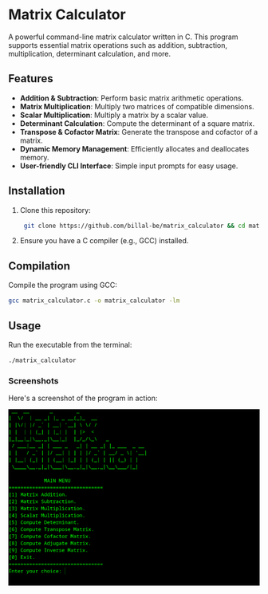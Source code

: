 # Matrix Calculator

A powerful command-line matrix calculator written in C. This program supports essential matrix operations such as addition, subtraction, multiplication, determinant calculation, and more.

## Features
- **Addition & Subtraction**: Perform basic matrix arithmetic operations.
- **Matrix Multiplication**: Multiply two matrices of compatible dimensions.
- **Scalar Multiplication**: Multiply a matrix by a scalar value.
- **Determinant Calculation**: Compute the determinant of a square matrix.
- **Transpose & Cofactor Matrix**: Generate the transpose and cofactor of a matrix.
- **Dynamic Memory Management**: Efficiently allocates and deallocates memory.
- **User-friendly CLI Interface**: Simple input prompts for easy usage.

## Installation
1. Clone this repository:
   ```sh
    git clone https://github.com/billal-be/matrix_calculator && cd matrix_calculator
   ```
2. Ensure you have a C compiler (e.g., GCC) installed.

## Compilation
Compile the program using GCC:
```sh
gcc matrix_calculator.c -o matrix_calculator -lm
```

## Usage
Run the executable from the terminal:
```sh
./matrix_calculator
```

### Screenshots
Here's a screenshot of the program in action:

![Program Screenshot](https://github.com/billal-be/matrix_Calculator/blob/main/media/Screenshot.png)
